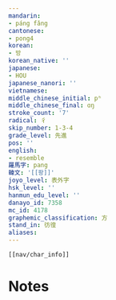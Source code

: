 ```yaml
---
mandarin:
- páng fǎng
cantonese:
- pong4
korean:
- 방
korean_native: ''
japanese:
- HOU
japanese_nanori: ''
vietnamese:
middle_chinese_initial: pʰ
middle_chinese_final: ɑŋ
stroke_count: '7'
radical: 彳
skip_number: 1-3-4
grade_level: 先進
pos: ''
english:
- resemble
羅馬字: pang
韓文: '[[팡]]'
joyo_level: 表外字
hsk_level: ''
hanmun_edu_level: ''
danayo_id: 7358
mc_id: 4178
graphemic_classification: 方
stand_in: 彷徨
aliases:
---
```

```meta-bind-embed
[[nav/char_info]]
```

# Notes
